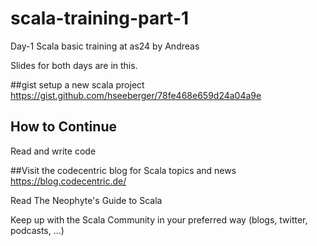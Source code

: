 # scala-training-part-1
Day-1
Scala basic training at as24 by Andreas


Slides for both days are in this.

##gist setup a new scala project
https://gist.github.com/hseeberger/78fe468e659d24a04a9e

## How to Continue
Read and write code

##Visit the codecentric blog for Scala topics and news https://blog.codecentric.de/

Read The Neophyte's Guide to Scala

Keep up with the Scala Community in your preferred way (blogs, twitter, podcasts, ...)
